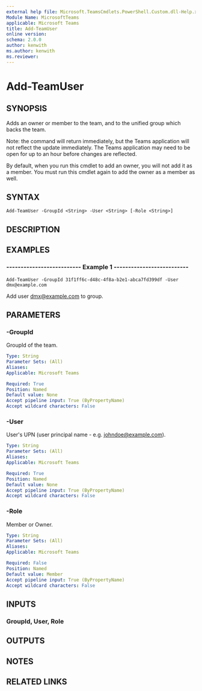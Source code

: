 ```yaml
---
external help file: Microsoft.TeamsCmdlets.PowerShell.Custom.dll-Help.xml
Module Name: MicrosoftTeams
applicable: Microsoft Teams
title: Add-TeamUser
online version: 
schema: 2.0.0
author: kenwith
ms.author: kenwith
ms.reviewer:
---
```


# Add-TeamUser

## SYNOPSIS

Adds an owner or member to the team, and to the unified group which backs the team. 

Note: the command will return immediately, but the Teams application will not reflect the update immediately. 
The Teams application may need to be open for up to an hour before changes are reflected.

By default, when you run this cmdlet to add an owner, you will not add it as a member. You must run this cmdlet again to add the owner as a member as well.

## SYNTAX

```
Add-TeamUser -GroupId <String> -User <String> [-Role <String>]
```

## DESCRIPTION

## EXAMPLES

### --------------------------  Example 1  --------------------------
```
Add-TeamUser -GroupId 31f1ff6c-d48c-4f8a-b2e1-abca7fd399df -User dmx@example.com
```

Add user dmx@example.com to group.

## PARAMETERS

### -GroupId
GroupId of the team.

```yaml
Type: String
Parameter Sets: (All)
Aliases:
Applicable: Microsoft Teams

Required: True
Position: Named
Default value: None
Accept pipeline input: True (ByPropertyName)
Accept wildcard characters: False
```

### -User
User's UPN (user principal name - e.g. johndoe@example.com).

```yaml
Type: String
Parameter Sets: (All)
Aliases:
Applicable: Microsoft Teams

Required: True
Position: Named
Default value: None
Accept pipeline input: True (ByPropertyName)
Accept wildcard characters: False
```

### -Role
Member or Owner.

```yaml
Type: String
Parameter Sets: (All)
Aliases:
Applicable: Microsoft Teams

Required: False
Position: Named
Default value: Member
Accept pipeline input: True (ByPropertyName)
Accept wildcard characters: False
```

## INPUTS

### GroupId, User, Role

## OUTPUTS

## NOTES

## RELATED LINKS

